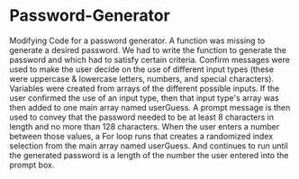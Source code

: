 # Password-Generator
Modifying Code for a password generator. A function was missing to generate a desired password. We had to write the function to generate the password and which had to satisfy certain criteria. Confirm messages were used to make the user decide on the use of different input types (these were uppercase & lowercase letters, numbers, and special characters). Variables were created from arrays of the different possible inputs. If the user confirmed the use of an input type, then that input type's array was then added to one main array named userGuess. A prompt message is then used to convey that the password needed to be at least 8 characters in length and no more than 128 characters. When the user enters a number between those values, a For loop runs that creates a randomized index selection from the main array named userGuess. And continues to run until the generated password is a length of the number the user entered into the prompt box.
